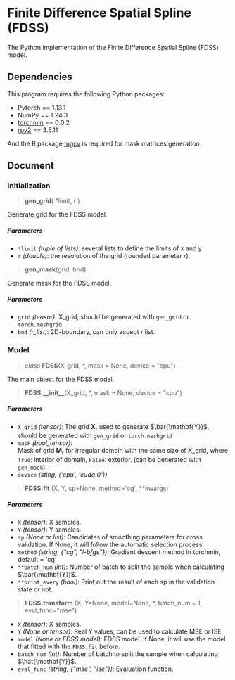 # Finite Difference Spatial Spline (FDSS)

The Python implementation of the Finite Difference Spatial Spline (FDSS) model.

## Dependencies
This program requires the following Python packages:
+ Pytorch == 1.13.1
+ NumPy == 1.24.3
+ [torchmin](https://pytorch-minimize.readthedocs.io/en/latest/install.html) == 0.0.2 
+ [rpy2](https://rpy2.github.io/doc/latest/html/overview.html#installation) == 3.5.11
  
And the R package [mgcv](https://CRAN.R-project.org/package=mgcv) is required for mask matrices generation.

## Document
### Initialization
> **gen_grid**( *limit, r )

Generate grid for the FDSS model.
##### Parameters
  + `*limit` *(tuple of lists)*: several lists to define the limits of x and y 
  + `r` *(double)*: the resolution of the grid (rounded parameter $r$).

>**gen_mask**(grid, bnd)

Generate mask for the FDSS model.
##### Parameters
  + `grid` *(tensor)*: X_grid, should be generated with `gen_grid` or `torch.meshgrid`
  + `bnd` *(r_list)*: 2D-boundary, can only accept r list.

### Model
> *class* **FDSS**(X_grid, *, mask = None,  device = "cpu")

The main object for the FDSS model.
> **FDSS.\_\_init\_\_**(X_grid, *, mask = None,  device = "cpu")
##### Parameters
  + `X_grid` *(tensor)*: 
    The grid $\mathbf{X}_r$ used to generate $\bar{\mathbf{Y}}$, should be generated with `gen_grid` or `torch.meshgrid`
  + `mask` *(bool_tensor)*:  
        Mask of grid $\mathbf{M}_r$ for irregular domain with the same size of X_grid, where `True`: interior of domain, `False`: exterior. (can be generated with `gen_mask`). 
  + `device` *(sting, {'cpu', 'cuda:0'})*
  
> **FDSS.fit** (X, Y, sp=None, method='cg', **kwargs)
##### Parameters
  + `X` *(tensor)*: X samples.
  + `Y` *(tensor)*: Y samples. 
  + `sp` *(None or list)*: 
    Candidates of smoothing parameters for cross validation. If None, it will follow the automatic selection process.
  + `method` *(string, {"cg", "l-bfgs"})*: Gradient descent method in torchmin, default = 'cg'
  + `**batch_num` *(int)*: Number of batch to split the sample when calculating $\bar{\mathbf{Y}}$.
  + `**print_every` *(bool)*: Print out the result of each sp in the validation state or not. 

> **FDSS.transform** (X, Y=None, model=None, *, batch_num = 1, eval_func="mse")
  + `X` *(tensor)*: X samples.
  + `Y` *(None or tensor)*: Real Y values, can be used to calculate MSE or ISE.
  + `model` *(None or FDSS.model)*: 
    FDSS model. If None, it will use the model that fitted with the `FDSS.fit` before.
  + `batch_num` *(int)*: Number of batch to split the sample when calculating $\hat{\mathbf{Y}}$.
  + `eval_func` *(string, {"mse", "ise"})*: Evaluation function. 